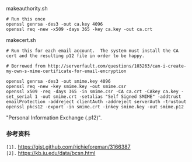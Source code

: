 makeauthority.sh
```
# Run this once
openssl genrsa -des3 -out ca.key 4096
openssl req -new -x509 -days 365 -key ca.key -out ca.crt
```

makecert.sh
```
# Run this for each email account.  The system must install the CA cert and the resulting p12 file in order to be happy.
 
# Borrowed from http://serverfault.com/questions/103263/can-i-create-my-own-s-mime-certificate-for-email-encryption
 
openssl genrsa -des3 -out smime.key 4096
openssl req -new -key smime.key -out smime.csr
openssl x509 -req -days 365 -in smime.csr -CA ca.crt -CAkey ca.key -set_serial 1 -out smime.crt -setalias "Self Signed SMIME" -addtrust emailProtection -addreject clientAuth -addreject serverAuth -trustout
openssl pkcs12 -export -in smime.crt -inkey smime.key -out smime.p12
```

"Personal Information Exchange (.p12)".



### 参考资料 ###
`[1].` https://gist.github.com/richieforeman/3166387<br>
<code>[2].</code> <a href='https://kb.iu.edu/data/bcsn.html'>https://kb.iu.edu/data/bcsn.html</a><br>

